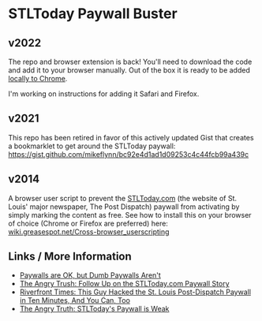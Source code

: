# STLToday Paywall Buster

## v2022

The repo and browser extension is back! You'll need to download the code and add it to your browser manually. Out of the box it is ready to be added [locally to Chrome](https://developer.chrome.com/docs/extensions/mv3/getstarted/#unpacked).

I'm working on instructions for adding it Safari and Firefox.

## v2021

This repo has been retired in favor of this actively updated Gist that creates a bookmarklet to get around the STLToday paywall: https://gist.github.com/mikeflynn/bc92e4d1ad1d09253c4c44fcb99a439c

## v2014

A browser user script to prevent the [STLToday.com](http://stltoday.com) (the website of St. Louis' major newspaper, The Post Dispatch) paywall from activating by simply marking the content as free. See how to install this on your browser of choice (Chrome or Firefox are preferred) here: [wiki.greasespot.net/Cross-browser_userscripting](http://wiki.greasespot.net/Cross-browser_userscripting)

## Links / More Information

* [Paywalls are OK, but Dumb Paywalls Aren't](https://c33tech.com/blog/2019/11/paywalls/)
* [The Angry Trush: Follow Up on the STLToday.com Paywall Story](https://c33tech.com/blog/2014/04/follow-up-on-stltoday-paywall/)
* [Riverfront Times: This Guy Hacked the St. Louis Post-Dispatch Paywall in Ten Minutes, And You Can, Too](http://blogs.riverfronttimes.com/dailyrft/2014/04/this_guy_hacked_the_st_louis_p.php)
* [The Angry Truth: STLToday's Paywall is Weak](https://c33tech.com/blog/2014/04/stltoday-paywall-is-weak/)